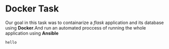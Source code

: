 # Docker Task
Our goal in this task was to containarize a *flask* application and its database using **Docker**.And run an automated proccess of running the whole application using **Ansible**

`hello`
